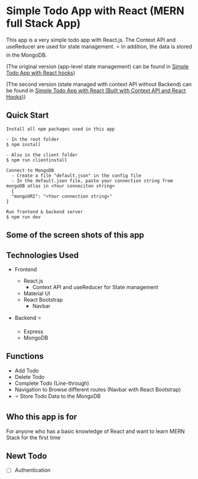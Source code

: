 # Simple Todo App with React (MERN full Stack App)

This app is a very simple todo app with React.js.
The Context API and useReducer are used for state management.
⭐️ In addition, the data is stored in the MongoDB.

(The original version (app-level state management) can be found in [Simple Todo App with React hooks](https://github.com/kjx63pro/simple_todo_app_with_react_hooks))

(The second version (state managed with context API without Backend) can be found in [Simple Todo App with React (Built with Context API and React Hooks)](https://github.com/kjx63pro/simple_todo_app_with_react_context_api_and_react_hooks))

## Quick Start

```
Install all npm pachages used in this app

- In the root folder
$ npm install

- Also in the client folder
$ npm run clientinstall

Connect to MongoDB
  - Create a file "default.json" in the config file
  - In the default.json file, paste your connection string from mongoDB atlas in <Your conneciton string>
  {
  "mongoURI": "<Your connection string>"
}

Run frontend & backend server
$ npm run dev

```

## Some of the screen shots of this app

## Technologies Used

- Frontend

  - React.js
    - Context API and useReducer for State management
  - Material UI
  - React Bootstrap
    - Navbar

- Backend ⭐️
  - Express
  - MongoDB

## Functions

- Add Todo
- Delete Todo
- Complete Todo (Line-through)
- Navigation to Browse different routes (Navbar with React Bootstrap)
- ⭐️ Store Todo Data to the MongoDB

## Who this app is for

For anyone who has a basic knowledge of React and want to learn MERN Stack for the first time

## Newt Todo

- [ ] Authentication
